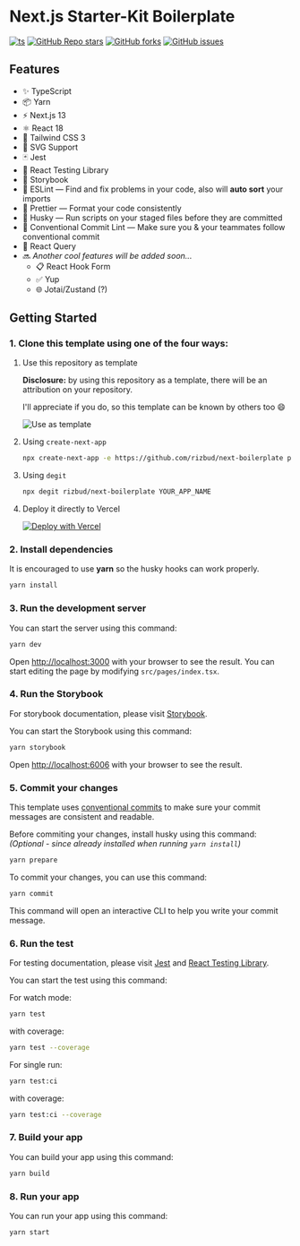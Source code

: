 # **Next.js Starter-Kit Boilerplate**

[![ts](https://badgen.net/badge/-/TypeScript/blue?icon=typescript&label)](https://www.typescriptlang.org)
[![GitHub Repo stars](https://img.shields.io/github/stars/rizbud/next-boilerplate)](https://github.com/rizbud/next-boilerplate/stargazers)
[![GitHub forks](https://img.shields.io/github/forks/rizbud/next-boilerplate)](https://github.com/rizbud/next-boilerplate/network/members)
[![GitHub issues](https://img.shields.io/github/issues/rizbud/next-boilerplate)](https://github.com/rizbud/next-boilerplate/issues)

## **Features**

- ✨ TypeScript
- 📦 Yarn
- ⚡️ Next.js 13
- ⚛️ React 18
- 💨 Tailwind CSS 3
- 📎 SVG Support
- 🃏 Jest
- 🐙 React Testing Library
- 📖 Storybook
- 📏 ESLint — Find and fix problems in your code, also will **auto sort** your imports
- 💖 Prettier — Format your code consistently
- 🐶 Husky — Run scripts on your staged files before they are committed
- 🤖 Conventional Commit Lint — Make sure you & your teammates follow conventional commit
- 🌸 React Query
- 🔜 _Another cool features will be added soon..._
  - 📋 React Hook Form
  - ✅ Yup
  - 🌐 Jotai/Zustand (?)

## **Getting Started**

### **1. Clone this template using one of the four ways:**

1. Use this repository as template

   **Disclosure:** by using this repository as a template, there will be an attribution on your repository.

   I'll appreciate if you do, so this template can be known by others too 😄

   ![Use as template](https://user-images.githubusercontent.com/55318172/129183039-1a61e68d-dd90-4548-9489-7b3ccbb35810.png)

2. Using `create-next-app`

   ```bash
   npx create-next-app -e https://github.com/rizbud/next-boilerplate project-name
   ```

3. Using `degit`

   ```bash
   npx degit rizbud/next-boilerplate YOUR_APP_NAME
   ```

4. Deploy it directly to Vercel

   [![Deploy with Vercel](https://vercel.com/button)](https://vercel.com/new/git/external?repository-url=https%3A%2F%2Fgithub.com%2Frizbud%2Fnext-boilerplate)

### **2. Install dependencies**

It is encouraged to use **yarn** so the husky hooks can work properly.

```bash
yarn install
```

### **3. Run the development server**

You can start the server using this command:

```bash
yarn dev
```

Open [http://localhost:3000](http://localhost:3000) with your browser to see the result. You can start editing the page by modifying `src/pages/index.tsx`.

### **4. Run the Storybook**

For storybook documentation, please visit [Storybook](https://storybook.js.org/).

You can start the Storybook using this command:

```bash
yarn storybook
```

Open [http://localhost:6006](http://localhost:6006) with your browser to see the result.

### **5. Commit your changes**

This template uses [conventional commits](https://www.conventionalcommits.org/en/v1.0.0/) to make sure your commit messages are consistent and readable.

Before commiting your changes, install husky using this command: _(Optional - since already installed when running `yarn install`)_

```bash
yarn prepare
```

To commit your changes, you can use this command:

```bash
yarn commit
```

This command will open an interactive CLI to help you write your commit message.

### **6. Run the test**

For testing documentation, please visit [Jest](https://jestjs.io/) and [React Testing Library](https://testing-library.com/docs/react-testing-library/intro/).

You can start the test using this command:

For watch mode:

```bash
yarn test
```

with coverage:

```bash
yarn test --coverage
```

For single run:

```bash
yarn test:ci
```

with coverage:

```bash
yarn test:ci --coverage
```

### **7. Build your app**

You can build your app using this command:

```bash
yarn build
```

### **8. Run your app**

You can run your app using this command:

```bash
yarn start
```
